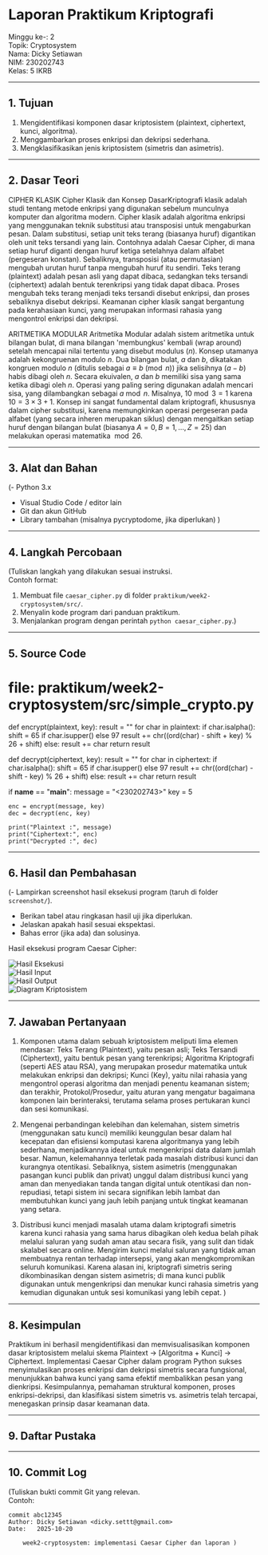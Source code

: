 # Laporan Praktikum Kriptografi
Minggu ke-: 2   
Topik: Cryptosystem  
Nama: Dicky Setiawan    
NIM: 230202743  
Kelas: 5 IKRB   

---

## 1. Tujuan
1. Mengidentifikasi komponen dasar kriptosistem (plaintext, ciphertext, kunci, algoritma).
2. Menggambarkan proses enkripsi dan dekripsi sederhana.
3. Mengklasifikasikan jenis kriptosistem (simetris dan asimetris).

---

## 2. Dasar Teori
CIPHER KLASIK
Cipher Klasik dan Konsep DasarKriptografi klasik adalah studi tentang metode enkripsi yang digunakan sebelum munculnya komputer dan algoritma modern. Cipher klasik adalah algoritma enkripsi yang menggunakan teknik substitusi atau transposisi untuk mengaburkan pesan. Dalam substitusi, setiap unit teks terang (biasanya huruf) digantikan oleh unit teks tersandi yang lain. Contohnya adalah Caesar Cipher, di mana setiap huruf diganti dengan huruf ketiga setelahnya dalam alfabet (pergeseran konstan). Sebaliknya, transposisi (atau permutasian) mengubah urutan huruf tanpa mengubah huruf itu sendiri. Teks terang (plaintext) adalah pesan asli yang dapat dibaca, sedangkan teks tersandi (ciphertext) adalah bentuk terenkripsi yang tidak dapat dibaca. Proses mengubah teks terang menjadi teks tersandi disebut enkripsi, dan proses sebaliknya disebut dekripsi. Keamanan cipher klasik sangat bergantung pada kerahasiaan kunci, yang merupakan informasi rahasia yang mengontrol enkripsi dan dekripsi.

ARITMETIKA MODULAR
Aritmetika Modular adalah sistem aritmetika untuk bilangan bulat, di mana bilangan 'membungkus' kembali (wrap around) setelah mencapai nilai tertentu yang disebut modulus ($n$). Konsep utamanya adalah kekongruenan modulo $n$. Dua bilangan bulat, $a$ dan $b$, dikatakan kongruen modulo $n$ (ditulis sebagai $a \equiv b \pmod{n}$) jika selisihnya ($a - b$) habis dibagi oleh $n$. Secara ekuivalen, $a$ dan $b$ memiliki sisa yang sama ketika dibagi oleh $n$. Operasi yang paling sering digunakan adalah mencari sisa, yang dilambangkan sebagai $a \bmod n$. Misalnya, $10 \bmod 3 = 1$ karena $10 = 3 \times 3 + 1$. Konsep ini sangat fundamental dalam kriptografi, khususnya dalam cipher substitusi, karena memungkinkan operasi pergeseran pada alfabet (yang secara inheren merupakan siklus) dengan mengaitkan setiap huruf dengan bilangan bulat (biasanya $A=0, B=1, \dots, Z=25$) dan melakukan operasi matematika $\bmod 26$.

---

## 3. Alat dan Bahan
(- Python 3.x  
- Visual Studio Code / editor lain  
- Git dan akun GitHub  
- Library tambahan (misalnya pycryptodome, jika diperlukan)  )

---

## 4. Langkah Percobaan
(Tuliskan langkah yang dilakukan sesuai instruksi.  
Contoh format:
1. Membuat file `caesar_cipher.py` di folder `praktikum/week2-cryptosystem/src/`.
2. Menyalin kode program dari panduan praktikum.
3. Menjalankan program dengan perintah `python caesar_cipher.py`.)

---

## 5. Source Code
# file: praktikum/week2-cryptosystem/src/simple_crypto.py

def encrypt(plaintext, key):
    result = ""
    for char in plaintext:
        if char.isalpha():
            shift = 65 if char.isupper() else 97
            result += chr((ord(char) - shift + key) % 26 + shift)
        else:
            result += char
    return result

def decrypt(ciphertext, key):
    result = ""
    for char in ciphertext:
        if char.isalpha():
            shift = 65 if char.isupper() else 97
            result += chr((ord(char) - shift - key) % 26 + shift)
        else:
            result += char
    return result

if __name__ == "__main__":
    message = "<230202743><DICKY SETIAWAN>"
    key = 5

    enc = encrypt(message, key)
    dec = decrypt(enc, key)

    print("Plaintext :", message)
    print("Ciphertext:", enc)
    print("Decrypted :", dec)

---

## 6. Hasil dan Pembahasan
(- Lampirkan screenshot hasil eksekusi program (taruh di folder `screenshot/`).  
- Berikan tabel atau ringkasan hasil uji jika diperlukan.  
- Jelaskan apakah hasil sesuai ekspektasi.  
- Bahas error (jika ada) dan solusinya. 

Hasil eksekusi program Caesar Cipher:

![Hasil Eksekusi](screenshot/eksekusi.png)    
![Hasil Input](screenshot/input.png)    
![Hasil Output](screenshot/output.png)      
![Diagram Kriptosistem](screenshot/diagram_kriptosistem.png)    

---

## 7. Jawaban Pertanyaan
1. Komponen utama dalam sebuah kriptosistem meliputi lima elemen mendasar: Teks Terang        (Plaintext), yaitu pesan asli; Teks Tersandi (Ciphertext), yaitu bentuk pesan yang terenkripsi; Algoritma Kriptografi (seperti AES atau RSA), yang merupakan prosedur matematika untuk melakukan enkripsi dan dekripsi; Kunci (Key), yaitu nilai rahasia yang mengontrol operasi algoritma dan menjadi penentu keamanan sistem; dan terakhir, Protokol/Prosedur, yaitu aturan yang mengatur bagaimana komponen lain berinteraksi, terutama selama proses pertukaran kunci dan sesi komunikasi.

2. Mengenai perbandingan kelebihan dan kelemahan, sistem simetris (menggunakan satu kunci) memiliki keunggulan besar dalam hal kecepatan dan efisiensi komputasi karena algoritmanya yang lebih sederhana, menjadikannya ideal untuk mengenkripsi data dalam jumlah besar. Namun, kelemahannya terletak pada masalah distribusi kunci dan kurangnya otentikasi. Sebaliknya, sistem asimetris (menggunakan pasangan kunci publik dan privat) unggul dalam distribusi kunci yang aman dan menyediakan tanda tangan digital untuk otentikasi dan non-repudiasi, tetapi sistem ini secara signifikan lebih lambat dan membutuhkan kunci yang jauh lebih panjang untuk tingkat keamanan yang setara.

3. Distribusi kunci menjadi masalah utama dalam kriptografi simetris karena kunci rahasia yang sama harus dibagikan oleh kedua belah pihak melalui saluran yang sudah aman atau secara fisik, yang sulit dan tidak skalabel secara online. Mengirim kunci melalui saluran yang tidak aman membuatnya rentan terhadap intersepsi, yang akan mengkompromikan seluruh komunikasi. Karena alasan ini, kriptografi simetris sering dikombinasikan dengan sistem asimetris; di mana kunci publik digunakan untuk mengenkripsi dan menukar kunci rahasia simetris yang kemudian digunakan untuk sesi komunikasi yang lebih cepat.
)
---

## 8. Kesimpulan
Praktikum ini berhasil mengidentifikasi dan memvisualisasikan komponen dasar kriptosistem melalui skema Plaintext $\rightarrow$ [Algoritma + Kunci] $\rightarrow$ Ciphertext. Implementasi Caesar Cipher dalam program Python sukses menyimulasikan proses enkripsi dan dekripsi simetris secara fungsional, menunjukkan bahwa kunci yang sama efektif membalikkan pesan yang dienkripsi. Kesimpulannya, pemahaman struktural komponen, proses enkripsi-dekripsi, dan klasifikasi sistem simetris vs. asimetris telah tercapai, menegaskan prinsip dasar keamanan data.

---

## 9. Daftar Pustaka

---

## 10. Commit Log
(Tuliskan bukti commit Git yang relevan.  
Contoh:
```
commit abc12345
Author: Dicky Setiawan <dicky.settt@gmail.com>
Date:   2025-10-20

    week2-cryptosystem: implementasi Caesar Cipher dan laporan )
```
